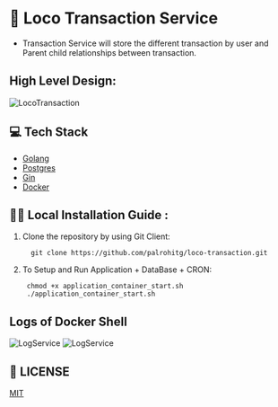 # :metal:	Loco Transaction Service 
- Transaction Service will store the different transaction  by user and Parent child relationships between transaction.



## High Level Design:
![LocoTransaction](https://github.com/palrohitg/Machine-Coding/assets/40069230/49cbbdb0-df8a-4f22-bbfe-fd82c12bce8e)

## :computer: Tech Stack

* [Golang](https://go.dev/)
* [Postgres](https://www.mysql.com/)
* [Gin](https://gin-gonic.com/)
* [Docker](https://www.docker.com/)



## :running_woman: Local Installation Guide :

1. Clone the repository by using Git Client:

         git clone https://github.com/palrohitg/loco-transaction.git

2. To Setup and Run Application + DataBase + CRON:

        chmod +x application_container_start.sh
        ./application_container_start.sh



## Logs of Docker Shell
![LogService](https://github.com/palrohitg/Machine-Coding/assets/40069230/22c4e7d4-9c8b-46ec-bc3e-f22482b5b6fe)
![LogService](https://github.com/palrohitg/Machine-Coding/assets/40069230/be1869c0-ff97-4fbf-9b72-cc5e7cfbe126)

## 📜 LICENSE

[MIT](https://github.com/palrohitg/logservice.git) 